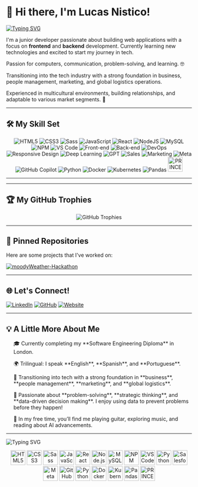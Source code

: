 # 👋 Hi there, I'm Lucas Nistico!

[![Typing SVG](https://readme-typing-svg.herokuapp.com?font=Fira+Code&size=28&duration=4000&color=00C4CC&center=true&vCenter=true&width=600&lines=Junior+Developer+🌱;Data+Science+Enthusiast+📊;AI+Explorer+🤖;Problem+Solver+🧠;Software+Engineer+in+Training+👨‍💻;Strategic+Thinker+🧩;Creative+Inventor+💡;Team+Player+🤝;Always+Learning+🚀;Let's+Connect!+🌐)](https://git.io/typing-svg)

I'm a junior developer passionate about building web applications with a focus on **frontend** and **backend** development. Currently learning new technologies and excited to start my journey in tech.

Passion for computers, communication, problem-solving, and learning. 🤓

Transitioning into the tech industry with a strong foundation in business, people management, marketing, and global logistics operations.

Experienced in multicultural environments, building relationships, and adaptable to various market segments. 🌱

---

## 🛠️ My Skill Set

<div align="center" class="skills">
    <img src="https://img.shields.io/badge/HTML5-%23E34F26.svg?style=for-the-badge&logo=html5&logoColor=white" alt="HTML5" />
    <img src="https://img.shields.io/badge/CSS3-%231572B6.svg?style=for-the-badge&logo=css3&logoColor=white" alt="CSS3" />
    <img src="https://img.shields.io/badge/Sass-%23CC6699.svg?style=for-the-badge&logo=sass&logoColor=white" alt="Sass" />
    <img src="https://img.shields.io/badge/JavaScript-%23323330.svg?style=for-the-badge&logo=javascript&logoColor=%23F7DF1E" alt="JavaScript" />
    <img src="https://img.shields.io/badge/React-%2361DAFB.svg?style=for-the-badge&logo=react&logoColor=white" alt="React" />
    <img src="https://img.shields.io/badge/Node.js-%2343853D.svg?style=for-the-badge&logo=node.js&logoColor=white" alt="NodeJS" />
    <img src="https://img.shields.io/badge/MySQL-%234479A1.svg?style=for-the-badge&logo=mysql&logoColor=white" alt="MySQL" />
    <img src="https://img.shields.io/badge/NPM-%23CB3837.svg?style=for-the-badge&logo=npm&logoColor=white" alt="NPM" />
    <img src="https://img.shields.io/badge/VS%20Code-%23007ACC.svg?style=for-the-badge&logo=visual-studio-code&logoColor=white" alt="VS Code" />
    <img src="https://img.shields.io/badge/Frontend-%23FF5733.svg?style=for-the-badge&logo=appveyor" alt="Front-end" />
    <img src="https://img.shields.io/badge/Backend-%230A66C2.svg?style=for-the-badge&logo=appveyor" alt="Back-end" />
    <img src="https://img.shields.io/badge/DevOps-%23039BE5.svg?style=for-the-badge&logo=appveyor" alt="DevOps" />
    <img src="https://img.shields.io/badge/Responsive%20Design-%234CAF50.svg?style=for-the-badge&logo=appveyor" alt="Responsive Design" />
    <img src="https://img.shields.io/badge/Deep%20Learning-%2320232a.svg?style=for-the-badge&logo=deeplearningdotai&logoColor=white" alt="Deep Learning" />
    <img src="https://img.shields.io/badge/GPT-%2300A67E.svg?style=for-the-badge&logo=openai&logoColor=white" alt="GPT" />
    <img src="https://img.shields.io/badge/Sales-%23FF6F00.svg?style=for-the-badge&logo=salesforce&logoColor=white" alt="Sales" />
    <img src="https://img.shields.io/badge/Marketing-%231DA1F2.svg?style=for-the-badge&logo=marketo&logoColor=white" alt="Marketing" />
    <img src="https://img.shields.io/badge/Meta-%230076D6.svg?style=for-the-badge&logo=meta&logoColor=white" alt="Meta" />
    <img src="https://img.shields.io/badge/GitHub%20Copilot-%2312100E.svg?style=for-the-badge&logo=github&logoColor=white&labelColor=blue" alt="GitHub Copilot" />
    <img src="https://img.shields.io/badge/Python-%233776AB.svg?style=for-the-badge&logo=python&logoColor=white" alt="Python" />
    <img src="https://img.shields.io/badge/Docker-%232496ED.svg?style=for-the-badge&logo=docker&logoColor=white" alt="Docker" />
    <img src="https://img.shields.io/badge/Kubernetes-%23326CE5.svg?style=for-the-badge&logo=kubernetes&logoColor=white" alt="Kubernetes" />
    <img src="https://img.shields.io/badge/Pandas-%23150458.svg?style=for-the-badge&logo=pandas&logoColor=white" alt="Pandas" />
    <img src="https://img.icons8.com/color/48/000000/project-management.png" alt="PRINCE2 Cert" width="40" height="40"/>
</div>

---


---

## 🏆 My GitHub Trophies

<div align="center" class="trophies">
  <img src="https://github-profile-trophy.vercel.app/?username=Lucasnistico&theme=onedark&row=1&margin-w=15" alt="GitHub Trophies" class="trophies__card"/>
</div>

---

## 📌 Pinned Repositories

Here are some projects that I've worked on:

[![moodyWeather-Hackathon](https://github-readme-stats.vercel.app/api/pin/?username=Lucasnistico&repo=moodyWeather-Hackathon&theme=transparent)](https://github.com/Lucasnistico/moodyWeather-Hackathon)

---

## 🌐 Let's Connect!

[![LinkedIn](https://img.shields.io/badge/LinkedIn-%230A66C2.svg?style=for-the-badge&logo=linkedin&logoColor=white)](https://linkedin.com/in/lucasnistico)
[![GitHub](https://img.shields.io/badge/GitHub-%2312100E.svg?style=for-the-badge&logo=github&logoColor=white)](https://github.com/Lucasnistico)
[![Website](https://img.shields.io/badge/Website-%23000000.svg?style=for-the-badge&logo=About.me&logoColor=white)](https://www.lucasnistico.com)

---

## 💡 A Little More About Me

<div style="text-align: left; margin-left: 20px;">
  <p>🎓 Currently completing my **Software Engineering Diploma** in London.</p>
  <p>🌍 Trilingual: I speak **English**, **Spanish**, and **Portuguese**.</p>
  <p>💼 Transitioning into tech with a strong foundation in **business**, **people management**, **marketing**, and **global logistics**.</p>
  <p>🧠 Passionate about **problem-solving**, **strategic thinking**, and **data-driven decision making**. I enjoy using data to prevent problems before they happen!</p>
  <p>🎸 In my free time, you’ll find me playing guitar, exploring music, and reading about AI advancements.</p>
</div>

---

![Typing SVG](https://readme-typing-svg.demolab.com/?lines=Thank+You!;Gracias!;Merci!;Danke!;Grazie!;Arigato!;Obrigado!;Grazie!;Spasibo!;Dhanyavaad!;Xiexie!;Shukran!;Kamsahamnida!;Děkuji!;Efharisto!;Asante!;Toda!;Dziękuję!;Takk!;Gracias!;Thank+You!&center=true&width=900&height=120&color=FF5733&pause=50&fontSize=300)




<div align="center">
    <img src="https://cdn.jsdelivr.net/gh/devicons/devicon/icons/html5/html5-original.svg" alt="HTML5" width="40" height="40"/>
    <img src="https://cdn.jsdelivr.net/gh/devicons/devicon/icons/css3/css3-original.svg" alt="CSS3" width="40" height="40"/>
    <img src="https://cdn.jsdelivr.net/gh/devicons/devicon/icons/sass/sass-original.svg" alt="Sass" width="40" height="40"/>
    <img src="https://cdn.jsdelivr.net/gh/devicons/devicon/icons/javascript/javascript-original.svg" alt="JavaScript" width="40" height="40"/>
    <img src="https://cdn.jsdelivr.net/gh/devicons/devicon/icons/react/react-original.svg" alt="React" width="40" height="40"/>
    <img src="https://cdn.jsdelivr.net/gh/devicons/devicon/icons/nodejs/nodejs-original.svg" alt="Node.js" width="40" height="40"/>
    <img src="https://cdn.jsdelivr.net/gh/devicons/devicon/icons/mysql/mysql-original.svg" alt="MySQL" width="40" height="40"/>
    <img src="https://cdn.jsdelivr.net/gh/devicons/devicon/icons/npm/npm-original-wordmark.svg" alt="NPM" width="40" height="40"/>
    <img src="https://cdn.jsdelivr.net/gh/devicons/devicon/icons/vscode/vscode-original.svg" alt="VS Code" width="40" height="40"/>
    <img src="https://cdn.jsdelivr.net/gh/devicons/devicon/icons/python/python-original.svg" alt="Python" width="40" height="40"/>
    <img src="https://cdn.jsdelivr.net/gh/devicons/devicon/icons/salesforce/salesforce-original.svg" alt="Salesforce" width="40" height="40"/> 
    <img src="https://cdn.jsdelivr.net/gh/devicons/devicon/icons/facebook/facebook-original.svg" alt="Meta" width="40" height="40"/> 
    <img src="https://cdn.jsdelivr.net/gh/devicons/devicon/icons/github/github-original.svg" alt="GitHub Copilot" width="40" height="40"/>
    <img src="https://cdn.jsdelivr.net/gh/devicons/devicon/icons/python/python-original.svg" alt="Python" width="40" height="40"/>
    <img src="https://cdn.jsdelivr.net/gh/devicons/devicon/icons/docker/docker-original.svg" alt="Docker" width="40" height="40"/>
    <img src="https://cdn.jsdelivr.net/gh/devicons/devicon/icons/kubernetes/kubernetes-plain.svg" alt="Kubernetes" width="40" height="40"/>
        <img src="https://cdn.jsdelivr.net/gh/devicons/devicon/icons/pandas/pandas-original.svg" alt="Pandas" width="40" height="40"/>
    <img src="https://img.icons8.com/color/48/000000/project-management.png" alt="PRINCE2 Cert" width="40" height="40"/>
</div>

